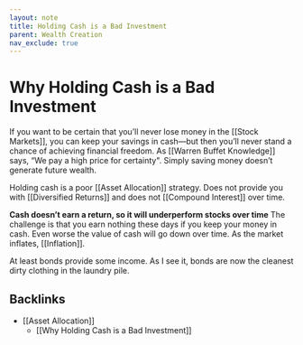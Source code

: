 ```yaml
---
layout: note
title: Holding Cash is a Bad Investment
parent: Wealth Creation
nav_exclude: true
---
```


# Why Holding Cash is a Bad Investment
If you want to be certain that you’ll never lose money in the [[Stock Markets]], you can keep your savings in cash—but then you’ll never stand a chance of achieving financial freedom. As [[Warren Buffet Knowledge]] says, “We pay a high price for certainty". Simply saving money doesn’t generate future wealth. 
 
Holding cash is a poor [[Asset Allocation]] strategy. Does not provide you with [[Diversified Returns]] and does not [[Compound Interest]] over time. 

**Cash doesn’t earn a return, so it will underperform stocks over time** The challenge is that you earn nothing these days if you keep your money in cash. Even worse the value of cash will go down over time. As the market inflates, [[Inflation]]. 

At least bonds provide some income. As I see it, bonds are now the cleanest dirty clothing in the laundry pile.


## Backlinks
* [[Asset Allocation]]
	* [[Why Holding Cash is a Bad Investment]]


